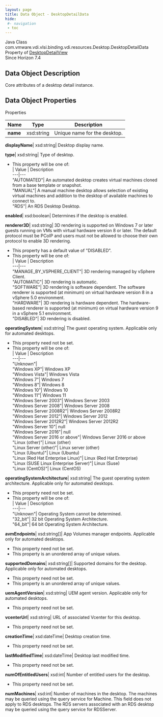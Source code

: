 ```yaml
---
layout: page
title: Data Object - DesktopDetailData
hide:
 #- navigation
 - toc
---
```






Java Class
    com.vmware.vdi.vlsi.binding.vdi.resources.Desktop.DesktopDetailData  
Property of
     [DesktopDetailView](vdi.resources.Desktop.DesktopDetailView.md#field_detail)  
Since 
    Horizon 7.4

## Data Object Description 

Core attributes of a desktop detail instance. 

## Data Object Properties

Properties

Name |  Type |  Description   
---|---|---  
**name**|  xsd:string|  Unique name for the desktop.   
  
**displayName**|  xsd:string|  Desktop display name.   
  
**type**|  xsd:string|  Type of desktop.   


  * This property will be one of:  
|  Value |  Description   
---|---  
"AUTOMATED"| An automated desktop creates virtual machines cloned from a base template or snapshot.  
"MANUAL"| A manual machine desktop allows selection of existing virtual machines and addition to the desktop of available machines to connect to.  
"RDS"| An RDS Desktop Desktop.  

  
**enabled**|  xsd:boolean|  Determines if the desktop is enabled.   
  
**renderer3D**|  xsd:string|  3D rendering is supported on Windows 7 or later guests running on VMs with virtual hardware version 8 or later. The default protocol must be PCoIP and users must not be allowed to choose their own protocol to enable 3D rendering.   


  * This property has a default value of "DISABLED".
  * This property will be one of:  
|  Value |  Description   
---|---  
"MANAGE_BY_VSPHERE_CLIENT"| 3D rendering managed by vSphere Client.  
"AUTOMATIC"| 3D rendering is automatic.  
"SOFTWARE"| 3D rendering is software dependent. The software renderer is supported (at minimum) on virtual hardware version 8 in a vSphere 5.0 environment.  
"HARDWARE"| 3D rendering is hardware dependent. The hardware-based renderer is supported (at minimum) on virtual hardware version 9 in a vSphere 5.1 environment.  
"DISABLED"| 3D rendering is disabled.  

  
**operatingSystem**|  xsd:string|  The guest operating system. Applicable only for automated desktops.   


 * This property need not be set.
  * This property will be one of:  
|  Value |  Description   
---|---  
"Unknown"|   
"Windows XP"| Windows XP  
"Windows Vista"| Windows Vista  
"Windows 7"| Windows 7  
"Windows 8"| Windows 8  
"Windows 10"| Windows 10  
"Windows 11"| Windows 11  
"Windows Server 2003"| Windows Server 2003  
"Windows Server 2008"| Windows Server 2008  
"Windows Server 2008R2"| Windows Server 2008R2  
"Windows Server 2012"| Windows Server 2012  
"Windows Server 2012R2"| Windows Server 2012R2  
"Windows Server 10"| null  
"Windows Server 2016"| null  
"Windows Server 2016 or above"| Windows Server 2016 or above  
"Linux (other)"| Linux (other)  
"Linux Server (other)"| Linux server (other)  
"Linux (Ubuntu)"| Linux (Ubuntu)  
"Linux (Red Hat Enterprise Linux)"| Linux (Red Hat Enterprise)  
"Linux (SUSE Linux Enterprise Server)"| Linux (Suse)  
"Linux (CentOS)"| Linux (CentOS)  

  
**operatingSystemArchitecture**|  xsd:string|  The guest operating system architecture. Applicable only for automated desktops.   


 * This property need not be set.
  * This property will be one of:  
|  Value |  Description   
---|---  
"Unknown"| Operating System cannot be determined.  
"32_bit"| 32 bit Operating System Architecture.  
"64_bit"| 64 bit Operating System Architecture.  

  
**avmEndpoints**|  xsd:string[]|  App Volumes manager endpoints. Applicable only for automated desktops.   


 * This property need not be set.
  * This property is an unordered array of unique values.

  
**supportedDomains**|  xsd:string[]|  Supported domains for the desktop. Applicable only for automated desktops.   


 * This property need not be set.
  * This property is an unordered array of unique values.

  
**uemAgentVersion**|  xsd:string|  UEM agent version. Applicable only for automated desktops.   


 * This property need not be set.

  
**vcenterUrl**|  xsd:string|  URL of associated Vcenter for this desktop.   


 * This property need not be set.

  
**creationTime**|  xsd:dateTime|  Desktop creation time.   


 * This property need not be set.

  
**lastModifiedTime**|  xsd:dateTime|  Desktop last modified time.   


 * This property need not be set.

  
**numOfEntitledUsers**|  xsd:int|  Number of entitled users for the desktop.   


 * This property need not be set.

  
**numMachines**|  xsd:int|  Number of machines in the desktop. The machines may be queried using the query service for Machine. This field does not apply to RDS desktops. The RDS servers associated with an RDS desktop may be queried using the query service for RDSServer.   
  
  

  

